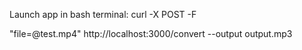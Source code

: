 Launch app in bash terminal: curl -X POST -F 

"file=@test.mp4" http://localhost:3000/convert --output output.mp3
